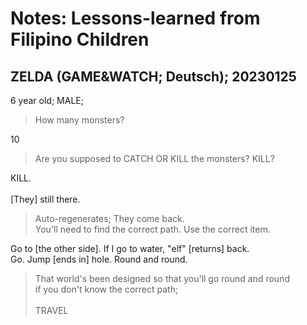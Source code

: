 # Notes: Lessons-learned from Filipino Children

## ZELDA (GAME&WATCH; Deutsch); 20230125

6 year old; MALE;

> How many monsters?

10

> Are you supposed to CATCH OR KILL the monsters? KILL?

KILL.<br/>
<br/>
[They] still there.

> Auto-regenerates; They come back. <br/>
> You'll need to find the correct path. Use the correct item.

Go to [the other side]. If I go to water, "elf" [returns] back. <br/>
Go. Jump [ends in] hole. Round and round.

> That world's been designed so that you'll go round and round<br/> 
> if you don't know the correct path;<br/>
> <br/>
> TRAVEL

